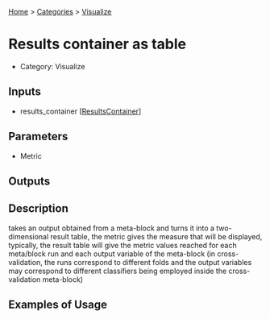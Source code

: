 
[Home](../../../index.html) > [Categories](../../index.html) > [Visualize](index.html)

# Results container as table

* Category: Visualize

## Inputs

* results_container [[ResultsContainer](../../../data_types.html#resultscontainer)]

## Parameters

* Metric

## Outputs



## Description

  takes an output obtained from a meta-block and turns it into a two-dimensional result table, the metric gives the measure that will be displayed, typically, the result table will give the metric values reached for each meta/block run and each output variable of the meta-block (in cross-validation, the runs correspond to different folds and the output variables may correspond to different classifiers being employed inside the cross-validation meta-block)

## Examples of Usage
        